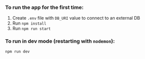 ### To run the app for the first time:
1. Create `.env` file with `DB_URI` value to connect to an external DB
1. Run `npm install`
1. Run `npm run start`


### To run in dev mode (restarting with `nodemon`):
`npm run dev`
